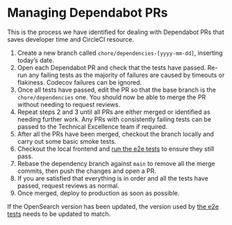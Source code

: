 # Managing Dependabot PRs

This is the process we have identified for dealing with Dependabot PRs that saves developer time and CircleCI resource.

1. Create a new branch called `chore/dependencies-[yyyy-mm-dd]`, inserting today’s date.
2. Open each Dependabot PR and check that the tests have passed. Re-run any failing tests as the majority of failures are caused by timeouts or flakiness. Codecov failures can be ignored.
3. Once all tests have passed, edit the PR so that the base branch is the `chore/dependencies` one. You should now be able to merge the PR without needing to request reviews.
4. Repeat steps 2 and 3 until all PRs are either merged or identified as needing further work. Any PRs with consistently failing tests can be passed to the Technical Excellence team if required.
5. After all the PRs have been merged, checkout the branch locally and carry out some basic smoke tests.
6. Checkout the local frontend and [run the e2e tests](https://github.com/uktrade/data-hub-frontend/blob/main/docs/Running%20tests.md#e2e-tests) to ensure they still pass.
7. Rebase the dependency branch against `main` to remove all the merge commits, then push the changes and open a PR.
8. If you are satisfied that everything is in order and all the tests have passed, request reviews as normal.
9. Once merged, deploy to production as soon as possible.

If the OpenSearch version has been updated, the version used by [the e2e tests](https://github.com/uktrade/data-hub-frontend/blob/main/docker-compose.e2e.backend.yml#L58) needs to be updated to match.
